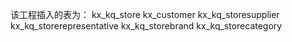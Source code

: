 该工程插入的表为：
kx_kq_store
kx_customer
kx_kq_storesupplier
kx_kq_storerepresentative
kx_kq_storebrand
kx_kq_storecategory

